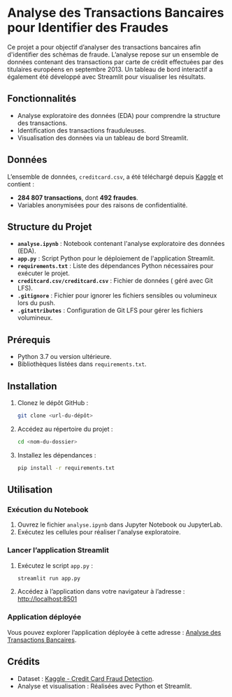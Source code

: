# Analyse des Transactions Bancaires pour Identifier des Fraudes

Ce projet a pour objectif d’analyser des transactions bancaires afin d'identifier des schémas de fraude. L’analyse repose sur un ensemble de données contenant des transactions par carte de crédit effectuées par des titulaires européens en septembre 2013. Un tableau de bord interactif a également été développé avec Streamlit pour visualiser les résultats.

## Fonctionnalités
- Analyse exploratoire des données (EDA) pour comprendre la structure des transactions.
- Identification des transactions frauduleuses.
- Visualisation des données via un tableau de bord Streamlit.

## Données
L’ensemble de données, `creditcard.csv`, a été téléchargé depuis [Kaggle](https://www.kaggle.com/) et contient :
- **284 807 transactions**, dont **492 fraudes**.
- Variables anonymisées pour des raisons de confidentialité.

## Structure du Projet
- **`analyse.ipynb`** : Notebook contenant l'analyse exploratoire des données (EDA).
- **`app.py`** : Script Python pour le déploiement de l'application Streamlit.
- **`requirements.txt`** : Liste des dépendances Python nécessaires pour exécuter le projet.
- **`creditcard.csv/creditcard.csv`** : Fichier de données ( géré avec Git LFS).
- **`.gitignore`** : Fichier pour ignorer les fichiers sensibles ou volumineux lors du push.
- **`.gitattributes`** : Configuration de Git LFS pour gérer les fichiers volumineux.

## Prérequis
- Python 3.7 ou version ultérieure.
- Bibliothèques listées dans `requirements.txt`.

## Installation
1. Clonez le dépôt GitHub :
   ```bash
   git clone <url-du-dépôt>
   ```
2. Accédez au répertoire du projet :
   ```bash
   cd <nom-du-dossier>
   ```
3. Installez les dépendances :
   ```bash
   pip install -r requirements.txt
   ```

## Utilisation
### Exécution du Notebook
1. Ouvrez le fichier `analyse.ipynb` dans Jupyter Notebook ou JupyterLab.
2. Exécutez les cellules pour réaliser l'analyse exploratoire.

### Lancer l’application Streamlit
1. Exécutez le script `app.py` :
   ```bash
   streamlit run app.py
   ```
2. Accédez à l’application dans votre navigateur à l’adresse :
   [http://localhost:8501](http://localhost:8501)

### Application déployée
Vous pouvez explorer l’application déployée à cette adresse : [Analyse des Transactions Bancaires](https://analysetransactionbancaire.streamlit.app/).

## Crédits
- Dataset : [Kaggle - Credit Card Fraud Detection](https://www.kaggle.com/datasets/mlgulb/creditcardfraud).
- Analyse et visualisation : Réalisées avec Python et Streamlit.


